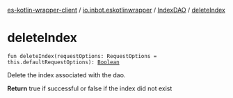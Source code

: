 [es-kotlin-wrapper-client](../../index.md) / [io.inbot.eskotlinwrapper](../index.md) / [IndexDAO](index.md) / [deleteIndex](./delete-index.md)

# deleteIndex

`fun deleteIndex(requestOptions: RequestOptions = this.defaultRequestOptions): `[`Boolean`](https://kotlinlang.org/api/latest/jvm/stdlib/kotlin/-boolean/index.html)

Delete the index associated with the dao.

**Return**
true if successful or false if the index did not exist

